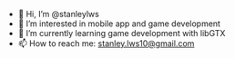 - 👋 Hi, I’m @stanleylws
- 👀 I’m interested in mobile app and game development
- 🌱 I’m currently learning game development with libGTX
- 📫 How to reach me: stanley.lws10@gmail.com

<!---
stanleylws/stanleylws is a ✨ special ✨ repository because its `README.md` (this file) appears on your GitHub profile.
You can click the Preview link to take a look at your changes.
--->
